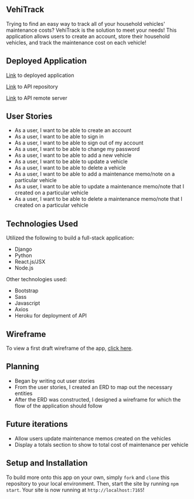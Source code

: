 ## VehiTrack
Trying to find an easy way to track all of your household vehicles' maintenance costs? VehiTrack is the solution to meet your needs! This application allows users to create an account, store their household vehicles, and track the maintenance cost on each vehicle!

## Deployed Application

[Link]() to deployed application

[Link](https://github.com/BrittGitHub/VehiTrack_Backend) to API repository

[Link]() to API remote server

## User Stories
* As a user, I want to be able to create an account
* As a user, I want to be able to sign in
* As a user, I want to be able to sign out of my account
* As a user, I want to be able to change my password
* As a user, I want to be able to add a new vehicle
* As a user, I want to be able to update a vehicle
* As a user, I want to be able to delete a vehicle
* As a user, I want to be able to add a maintenance memo/note on a particular vehicle
* As a user, I want to be able to update a maintenance memo/note that I created on a particular vehicle
* As a user, I want to be able to delete a maintenance memo/note that I created on a particular vehicle

## Technologies Used

Utilized the following to build a full-stack application:
* Django
* Python
* React.js/JSX
* Node.js

Other technologies used:
* Bootstrap
* Sass
* Javascript
* Axios
* Heroku for deployment of API

## Wireframe

To view a first draft wireframe of the app, [click here](/public/VehiTrack_Wireframe.jpeg).

## Planning

* Began by writing out user stories
* From the user stories, I created an ERD to map out the necessary entities
* After the ERD was constructed, I designed a wireframe for which the flow of the application should follow

## Future iterations
* Allow users update maintenance memos created on the vehicles
* Display a totals section to show to total cost of maintenance per vehicle

## Setup and Installation
To build more onto this app on your own, simply `fork` and `clone` this repository to your local environment. Then, start the site by running `npm start`. Your site is now running at `http://localhost:7165`!